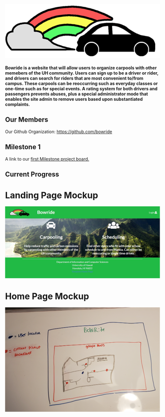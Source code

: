 <img src="doc/bowride-logo-small.png">

#### Bowride is a website that will allow users to organize carpools with other memebers of the UH community. Users can sign up to be a driver or rider, and drivers can search for riders that are most convenient to/from campus. These carpools can be reoccurring such as everyday classes or one-time such as for special events. A rating system for both drivers and passengers prevents abuses, plus a special administrator mode that enables the site admin to remove users based upon substantiated complaints.

## Our Members
Our Github Organization: https://github.com/bowride


## Milestone 1
A link to our [first Milestone project board.](https://github.com/bowride/bowride/projects/1)

## Current Progress

# Landing Page Mockup
<img src="doc/landing-mockup.jpg">

# Home Page Mockup
<img src="doc/logged-in-user-mockup.jpg">
